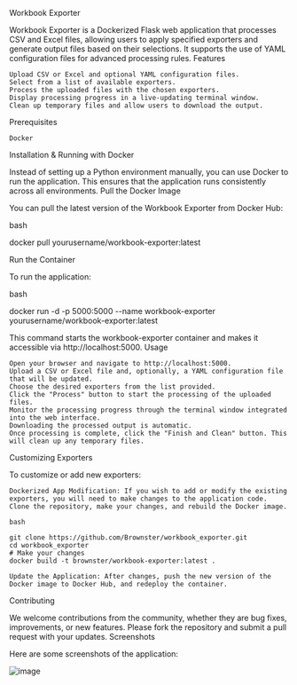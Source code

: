 Workbook Exporter

Workbook Exporter is a Dockerized Flask web application that processes CSV and Excel files, allowing users to apply specified exporters and generate output files based on their selections. It supports the use of YAML configuration files for advanced processing rules.
Features

    Upload CSV or Excel and optional YAML configuration files.
    Select from a list of available exporters.
    Process the uploaded files with the chosen exporters.
    Display processing progress in a live-updating terminal window.
    Clean up temporary files and allow users to download the output.

Prerequisites

    Docker

Installation & Running with Docker

Instead of setting up a Python environment manually, you can use Docker to run the application. This ensures that the application runs consistently across all environments.
Pull the Docker Image

You can pull the latest version of the Workbook Exporter from Docker Hub:

bash

docker pull yourusername/workbook-exporter:latest

Run the Container

To run the application:

bash

docker run -d -p 5000:5000 --name workbook-exporter yourusername/workbook-exporter:latest

This command starts the workbook-exporter container and makes it accessible via http://localhost:5000.
Usage

    Open your browser and navigate to http://localhost:5000.
    Upload a CSV or Excel file and, optionally, a YAML configuration file that will be updated.
    Choose the desired exporters from the list provided.
    Click the "Process" button to start the processing of the uploaded files.
    Monitor the processing progress through the terminal window integrated into the web interface.
    Downloading the processed output is automatic.
    Once processing is complete, click the "Finish and Clean" button. This will clean up any temporary files.
    
Customizing Exporters

To customize or add new exporters:

    Dockerized App Modification: If you wish to add or modify the existing exporters, you will need to make changes to the application code. Clone the repository, make your changes, and rebuild the Docker image.

    bash

    git clone https://github.com/Brownster/workbook_exporter.git
    cd workbook_exporter
    # Make your changes
    docker build -t brownster/workbook-exporter:latest .

    Update the Application: After changes, push the new version of the Docker image to Docker Hub, and redeploy the container.

Contributing

We welcome contributions from the community, whether they are bug fixes, improvements, or new features. Please fork the repository and submit a pull request with your updates.
Screenshots

Here are some screenshots of the application:

![image](https://github.com/Brownster/workbook-exporter-docker/assets/6543166/a499a47a-e605-476a-b188-f15c5856c3f6)

